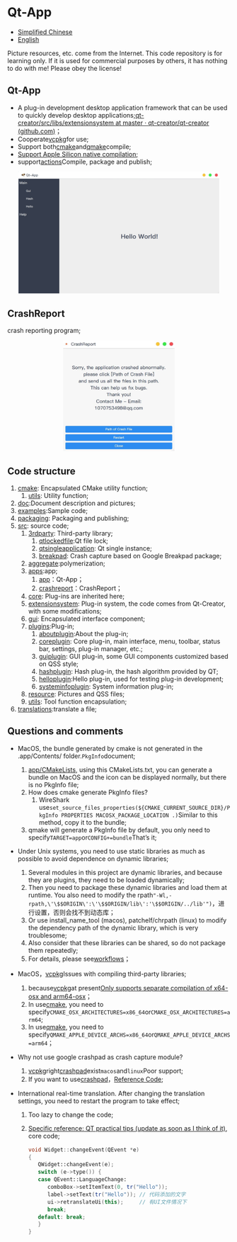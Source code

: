 # Qt-App

-   [Simplified Chinese](README.md)
-   [English](README.en.md)

Picture resources, etc. come from the Internet.
This code repository is for learning only. If it is used for commercial purposes by others, it has nothing to do with me! Please obey the license!

## Qt-App

-   A plug-in development desktop application framework that can be used to quickly develop desktop applications;[qt-creator/src/libs/extensionsystem at master · qt-creator/qt-creator (github.com)](https://github.com/qt-creator/qt-creator/tree/master/src/libs/extensionsystem)；
-   Cooperate[vcpkg](https://github.com/microsoft/vcpkg)for use;
-   Support both[cmake](.github/workflows/cmake.yml)and[qmake](.github/workflows/qmake.yml)compile;
-   [Support Apple Silicon native compilation;](#问题和备注)
-   support[actions](.github/workflows/cmake.yml)Compile, package and publish;

<div align="center"><img src="doc/Qt-App.jpg" width="90%" height="90%" /></div>

## CrashReport

crash reporting program;

<div align="center"><img src="doc/CrashReport.jpg" width="50%" height="50%" /></div>

## Code structure

1.  [cmake](cmake): Encapsulated CMake utility function;
    1.  [utils](cmake/utils.cmake): Utility function;
2.  [doc](doc):Document description and pictures;
3.  [examples](examples):Sample code;
4.  [packaging](packaging): Packaging and publishing;
5.  [src](src): source code;
    1.  [3rdparty](src/3rdparty): Third-party library;
        1.  [qtlockedfile](src/3rdparty/qtlockedfile):Qt file lock;
        2.  [qtsingleapplication](src/3rdparty/qtsingleapplication): Qt single instance;
        3.  [breakpad](src/3rdparty/breakpad.hpp): Crash capture based on Google Breakpad package;
    2.  [aggregate](src/aggregate):polymerization;
    3.  [apps](src/apps):app;
        1.  [app](src/apps/app)：Qt-App；
        2.  [crashreport](src/apps/crashreport)：CrashReport；
    4.  [core](src/core): Plug-ins are inherited here;
    5.  [extensionsystem](src/extensionsystem): Plug-in system, the code comes from Qt-Creator, with some modifications;
    6.  [gui](src/gui): Encapsulated interface component;
    7.  [plugins](src/plugins):Plug-in;
        1.  [aboutplugin](src/plugins/aboutplugin):About the plug-in;
        2.  [coreplugin](src/plugins/coreplugin): Core plug-in, main interface, menu, toolbar, status bar, settings, plug-in manager, etc.;
        3.  [guiplugin](src/plugins/guiplugin): GUI plug-in, some GUI components customized based on QSS style;
        4.  [hashplugin](src/plugins/hashplugin): Hash plug-in, the hash algorithm provided by QT;
        5.  [helloplugin](src/plugins/helloplugin):Hello plug-in, used for testing plug-in development;
        6.  [systeminfoplugin](src/plugins/systeminfoplugin): System information plug-in;
    8.  [resource](resource): Pictures and QSS files;
    9.  [utils](utils): Tool function encapsulation;
6.  [translations](translations):translate a file;

## Questions and comments

-   MacOS, the bundle generated by cmake is not generated in the .app/Contents/ folder.`PkgInfo`document;
    1.  [app/CMakeLists](/apps/app/CMakeLists.txt), using this CMakeLists.txt, you can generate a bundle on MacOS and the icon can be displayed normally, but there is no PkgInfo file;
    2.  How does cmake generate PkgInfo files?
        1.  WireShark use`set_source_files_properties(${CMAKE_CURRENT_SOURCE_DIR}/PkgInfo PROPERTIES MACOSX_PACKAGE_LOCATION .)`Similar to this method, copy it to the bundle;
    3.  qmake will generate a PkgInfo file by default, you only need to specify`TARGET=app`or`CONFIG+=bundle`That’s it;

-   Under Unix systems, you need to use static libraries as much as possible to avoid dependence on dynamic libraries;
    1.  Several modules in this project are dynamic libraries, and because they are plugins, they need to be loaded dynamically;
    2.  Then you need to package these dynamic libraries and load them at runtime. You also need to modify the rpath`"-Wl,-rpath,\'\$$ORIGIN\':\'\$$ORIGIN/lib\':'\$$ORIGIN/../lib'")`，进行设置，否则会找不到动态库；
    3.  Or use install_name_tool (macos), patchelf/chrpath (linux) to modify the dependency path of the dynamic library, which is very troublesome;
    4.  Also consider that these libraries can be shared, so do not package them repeatedly;
    5.  For details, please see[workflows](.github/workflows/cmake.yml)；

-   MacOS，[vcpkg](https://github.com/microsoft/vcpkg)Issues with compiling third-party libraries;
    1.  because[vcpkg](https://github.com/microsoft/vcpkg)at present[Only supports separate compilation of x64-osx and arm64-osx](https://github.com/microsoft/vcpkg/discussions/19454)；
    2.  In use[cmake](.github/workflows/cmake.yml), you need to specify`CMAKE_OSX_ARCHITECTURES=x86_64`or`CMAKE_OSX_ARCHITECTURES=arm64`;
    3.  In use[qmake](.github/workflows/qmake.yml), you need to specify`QMAKE_APPLE_DEVICE_ARCHS=x86_64`or`QMAKE_APPLE_DEVICE_ARCHS=arm64`；

-   Why not use google crashpad as crash capture module?
    1.  [vcpkg](https://github.com/microsoft/vcpkg)right[crashpad](https://github.com/chromium/crashpad)exist`macos`and`linux`Poor support;
    2.  If you want to use[crashpad](https://github.com/chromium/crashpad)，[Reference Code](https://github.com/RealChuan/Cpp-Examples/tree/master/Crashpad);

-   International real-time translation. After changing the translation settings, you need to restart the program to take effect;

    1.  Too lazy to change the code;
    2.  [Specific reference: QT practical tips (update as soon as I think of it)](https://realchuan.github.io/2021/10/12/QT%E5%AE%9E%E7%94%A8%E5%B0%8F%E6%8A%80%E5%B7%A7%EF%BC%88%E6%83%B3%E5%88%B0%E5%B0%B1%E6%9B%B4%E6%96%B0%EF%BC%89/), core code;

        ```cpp
        void Widget::changeEvent(QEvent *e)
        {
           QWidget::changeEvent(e);
           switch (e->type()) {
           case QEvent::LanguageChange:
              comboBox->setItemText(0, tr("Hello"));
              label->setText(tr("Hello")); // 代码添加的文字
              ui->retranslateUi(this);     // 有UI文件情况下
              break;
           default: break;
           }
        }
        ```
